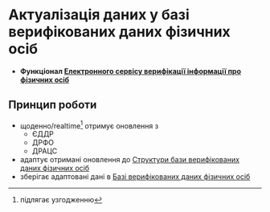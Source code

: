 # Актуалізація даних у базі верифікованих даних фізичних осіб
- **Функціонал [Електронного сервісу верифікації інформації про фізичних осіб](readme.md)**

## Принцип роботи
- щоденно/realtime[^1] отримує оновлення з
    - ЄДДР
    - ДРФО
    - ДРАЦС
- адаптує отримані оновлення до [Структури бази верифікованих даних фізичних осіб](database/structure.md)
- зберігає адаптовані дані в [Базі верифікованих даних фізичних осіб](database/readme.md)

[^1]: підлягає узгодженню
